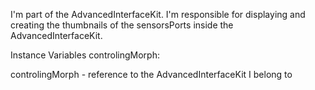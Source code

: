 I'm part of the AdvancedInterfaceKit. I'm responsible for displaying and creating the thumbnails of the sensorsPorts inside the AdvancedInterfaceKit.

Instance Variables
	controlingMorph:		<PortBasedPhidget>

controlingMorph
	- reference to the AdvancedInterfaceKit I belong to 
